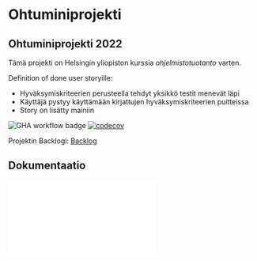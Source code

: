 # Ohtuminiprojekti
## Ohtuminiprojekti 2022
Tämä projekti on Helsingin yliopiston kurssia _ohjelmistotuotanto_ varten.

Definition of done user storyille:
- Hyväksymiskriteerien perusteella tehdyt yksikkö testit menevät läpi
- Käyttäjä pystyy käyttämään kirjattujen hyväksymiskriteerien puitteissa
- Story on lisätty mainiin

![GHA workflow badge](https://github.com/Tiiawss/Ohtuminiprojekti/workflows/CI/badge.svg)
[![codecov](https://codecov.io/gh/Tiiawss/Ohtuminiprojekti/branch/main/graph/badge.svg?token=HLHGkP7oag)](https://codecov.io/gh/Tiiawss/Ohtuminiprojekti)

Projektin Backlogi:
[Backlog](https://docs.google.com/spreadsheets/d/1Bpj_Jj_M1JV9w9xzCZbB7l4bdEwWCzu1R7Us-KIqYqY/edit?usp=sharing)

## Dokumentaatio

![Käyttöohje](dokumentaatio/kayttoohje.md)



